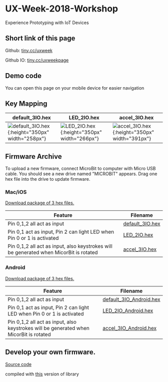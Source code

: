 # UX-Week-2018-Workshop
Experience Prototyping with IoT Devices

## Short link of this page

Github: [tiny.cc/uxweek](http://tiny.cc/uxweek)

Github IO: [tiny.cc/uxweekpage](http://tiny.cc/uxweekpage)

## Demo code

You can open this page on your mobile device for easier navigation



## Key Mapping

| default_3IO.hex | LED_2IO.hex | accel_3IO.hex |
|---|---|---|
| ![default_3IO.hex](https://deqingsun.github.io/UX-Week-2018-Workshop/connections/conn_3IO.png){:height="350px" width="258px"} | ![LED_2IO.hex](https://deqingsun.github.io/UX-Week-2018-Workshop/connections/conn_2IO.png){:height="350px" width="266px"} | ![accel_3IO.hex](https://deqingsun.github.io/UX-Week-2018-Workshop/connections/conn_3IO_ACCEL.png){:height="350px" width="391px"} |

## Firmware Archive

To upload a new firmware, connect MicroBit to computer with Micro USB cable. You should see a new drive named "MICROBIT" appears. Drag one hex file into the drive to update firmware.

### Mac/iOS

[Download package of 3 hex files.](https://deqingsun.github.io/UX-Week-2018-Workshop/firmware/mac_ios.zip)

| Feature  | Filename |
|---|---|
| Pin 0,1,2 all act as input  | [default_3IO.hex](https://deqingsun.github.io/UX-Week-2018-Workshop/firmware/mac_ios/default_3IO.hex)  |
| Pin 0,1 act as input, Pin 2 can light LED when Pin 0 or 1 is activated  | [LED_2IO.hex](https://deqingsun.github.io/UX-Week-2018-Workshop/firmware/mac_ios/LED_2IO.hex)  |
| Pin 0,1,2 all act as input, also keystrokes will be generated when MicorBit is rotated  | [accel_3IO.hex](https://deqingsun.github.io/UX-Week-2018-Workshop/firmware/mac_ios/accel_3IO.hex)  |

### Android

[Download package of 3 hex files.](https://deqingsun.github.io/UX-Week-2018-Workshop/firmware/android.zip)

| Feature  | Filename |
|---|---|
| Pin 0,1,2 all act as input  | [default_3IO_Android.hex](https://deqingsun.github.io/UX-Week-2018-Workshop/firmware/android/default_3IO_Android.hex)  |
| Pin 0,1 act as input, Pin 2 can light LED when Pin 0 or 1 is activated  | [LED_2IO_Android.hex](https://deqingsun.github.io/UX-Week-2018-Workshop/firmware/android/LED_2IO_Android.hex)   |
| Pin 0,1,2 all act as input, also keystrokes will be generated when MicorBit is rotated  | [accel_3IO_Android.hex](https://deqingsun.github.io/UX-Week-2018-Workshop/firmware/android/accel_3IO_Android.hex)  |

## Develop your own firmware.

[Source code](https://github.com/DeqingSun/UX-Week-2018-Workshop/tree/developPackage/ArduinoTestCode/HID_keyboard)

compiled with [this](https://github.com/DeqingSun/arduino-BLEPeripheral) version of library

